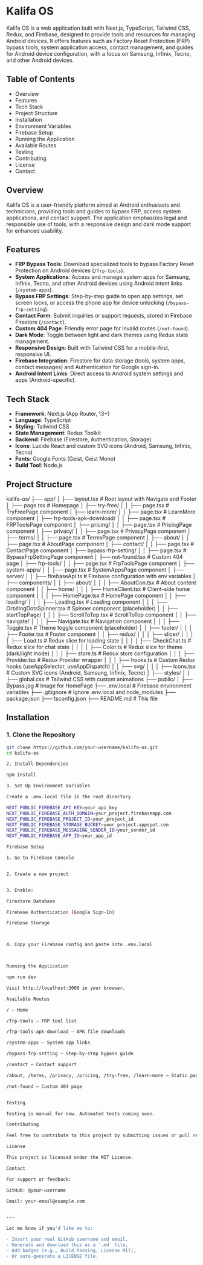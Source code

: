 # Kalifa OS

Kalifa OS is a web application built with Next.js, TypeScript, Tailwind CSS, Redux, and Firebase, designed to provide tools and resources for managing Android devices. It offers features such as Factory Reset Protection (FRP) bypass tools, system application access, contact management, and guides for Android device configuration, with a focus on Samsung, Infinix, Tecno, and other Android devices.

## Table of Contents

- Overview  
- Features  
- Tech Stack  
- Project Structure  
- Installation  
- Environment Variables  
- Firebase Setup  
- Running the Application  
- Available Routes  
- Testing  
- Contributing  
- License  
- Contact  

## Overview

Kalifa OS is a user-friendly platform aimed at Android enthusiasts and technicians, providing tools and guides to bypass FRP, access system applications, and contact support. The application emphasizes legal and responsible use of tools, with a responsive design and dark mode support for enhanced usability.

## Features

- **FRP Bypass Tools**: Download specialized tools to bypass Factory Reset Protection on Android devices (`/frp-tools`).
- **System Applications**: Access and manage system apps for Samsung, Infinix, Tecno, and other Android devices using Android intent links (`/system-apps`).
- **Bypass FRP Settings**: Step-by-step guide to open app settings, set screen locks, or access the phone app for device unlocking (`/bypass-frp-setting`).
- **Contact Form**: Submit inquiries or support requests, stored in Firebase Firestore (`/contact`).
- **Custom 404 Page**: Friendly error page for invalid routes (`/not-found`).
- **Dark Mode**: Toggle between light and dark themes using Redux state management.
- **Responsive Design**: Built with Tailwind CSS for a mobile-first, responsive UI.
- **Firebase Integration**: Firestore for data storage (tools, system apps, contact messages) and Authentication for Google sign-in.
- **Android Intent Links**: Direct access to Android system settings and apps (Android-specific).

## Tech Stack

- **Framework**: Next.js (App Router, 13+)
- **Language**: TypeScript
- **Styling**: Tailwind CSS
- **State Management**: Redux Toolkit
- **Backend**: Firebase (Firestore, Authentication, Storage)
- **Icons**: Lucide React and custom SVG icons (Android, Samsung, Infinix, Tecno)
- **Fonts**: Google Fonts (Geist, Geist Mono)
- **Build Tool**: Node.js

## Project Structure

kalifa-os/ ├── app/ │   ├── layout.tsx               # Root layout with Navigate and Footer │   ├── page.tsx                 # Homepage │   ├── try-free/ │   │   ├── page.tsx            # TryFreePage component │   ├── learn-more/ │   │   ├── page.tsx            # LearnMore component │   ├── frp-tools-apk-download/ │   │   ├── page.tsx            # FRPToolsPage component │   ├── pricing/ │   │   ├── page.tsx            # PricingPage component │   ├── privacy/ │   │   ├── page.tsx            # PrivacyPage component │   ├── terms/ │   │   ├── page.tsx            # TermsPage component │   ├── about/ │   │   ├── page.tsx            # AboutPage component │   ├── contact/ │   │   ├── page.tsx            # ContactPage component │   ├── bypass-frp-setting/ │   │   ├── page.tsx            # BypassFrpSettingPage component │   ├── not-found.tsx            # Custom 404 page │   ├── frp-tools/ │   │   ├── page.tsx            # FrpToolsPage component │   ├── system-apps/ │   │   ├── page.tsx            # SystemAppsPage component │   ├── server/ │   │   ├── firebaseApi.ts      # Firebase configuration with env variables │   ├── components/ │   │   ├── about/ │   │   │   ├── AboutCon.tsx     # About content component │   │   ├── home/ │   │   │   ├── HomeClient.tsx   # Client-side home component │   │   │   ├── HomePage.tsx     # HomePage component │   │   ├── loading/ │   │   │   ├── Loading.tsx      # Loading component │   │   │   ├── OrbitingDotsSpinner.tsx # Spinner component (placeholder) │   │   ├── startTopPage/ │   │   │   ├── ScrollToTop.tsx  # ScrollToTop component │   │   ├── navigate/ │   │   │   ├── Navigate.tsx     # Navigation component │   │   │   ├── Toggle.tsx       # Theme toggle component (placeholder) │   │   ├── footer/ │   │   │   ├── Footer.tsx       # Footer component │   │   ├── redux/ │   │   │   ├── slicer/ │   │   │   │   ├── Load.ts      # Redux slice for loading state │   │   │   │   ├── CheckChat.ts # Redux slice for chat state │   │   │   │   ├── Color.ts     # Redux slice for theme (dark/light mode) │   │   │   ├── store.ts         # Redux store configuration │   │   │   ├── Provider.tsx     # Redux Provider wrapper │   │   │   ├── hooks.ts         # Custom Redux hooks (useAppSelector, useAppDispatch) │   │   ├── svg/ │   │   │   ├── Icons.tsx        # Custom SVG icons (Android, Samsung, Infinix, Tecno) │   ├── styles/ │   │   ├── global.css           # Tailwind CSS with custom animations ├── public/ │   ├── Bypass.jpg               # Image for HomePage ├── .env.local                   # Firebase environment variables ├── .gitignore                   # Ignore .env.local and node_modules ├── package.json ├── tsconfig.json ├── README.md                    # This file

## Installation

### 1. Clone the Repository

```bash
git clone https://github.com/your-username/kalifa-os.git
cd kalifa-os

2. Install Dependencies

npm install

3. Set Up Environment Variables

Create a .env.local file in the root directory.

NEXT_PUBLIC_FIREBASE_API_KEY=your_api_key
NEXT_PUBLIC_FIREBASE_AUTH_DOMAIN=your_project.firebaseapp.com
NEXT_PUBLIC_FIREBASE_PROJECT_ID=your_project_id
NEXT_PUBLIC_FIREBASE_STORAGE_BUCKET=your_project.appspot.com
NEXT_PUBLIC_FIREBASE_MESSAGING_SENDER_ID=your_sender_id
NEXT_PUBLIC_FIREBASE_APP_ID=your_app_id

Firebase Setup

1. Go to Firebase Console


2. Create a new project


3. Enable:

Firestore Database

Firebase Authentication (Google Sign-In)

Firebase Storage



4. Copy your Firebase config and paste into .env.local



Running the Application

npm run dev

Visit http://localhost:3000 in your browser.

Available Routes

/ – Home

/frp-tools – FRP tool list

/frp-tools-apk-download – APK file downloads

/system-apps – System app links

/bypass-frp-setting – Step-by-step bypass guide

/contact – Contact support

/about, /terms, /privacy, /pricing, /try-free, /learn-more – Static pages

/not-found – Custom 404 page


Testing

Testing is manual for now. Automated tests coming soon.

Contributing

Feel free to contribute to this project by submitting issues or pull requests.

License

This project is licensed under the MIT License.

Contact

For support or feedback:

GitHub: @your-username

Email: your-email@example.com


---

Let me know if you'd like me to:

- Insert your real GitHub username and email,
- Generate and download this as a `.md` file,
- Add badges (e.g., Build Passing, License MIT),
- Or auto-generate a LICENSE file.